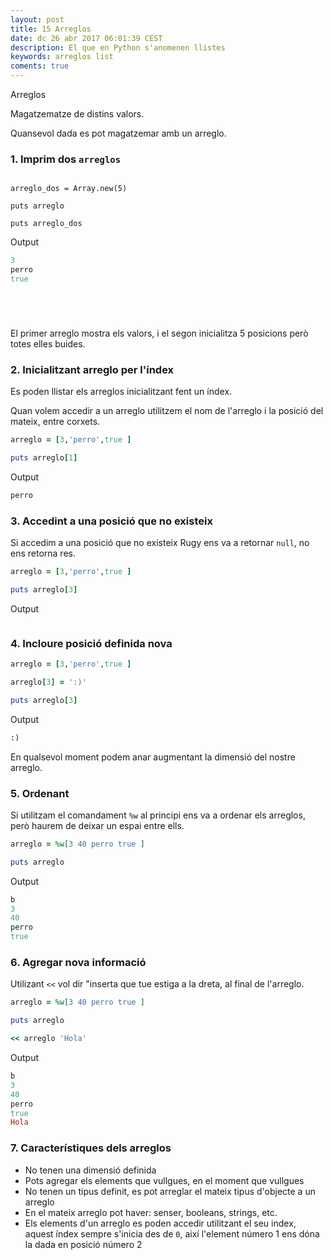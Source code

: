 ```yaml
---
layout: post
title: 15 Arreglos
date: dc 26 abr 2017 06:01:39 CEST 
description: El que en Python s'anomenen llistes
keywords: arreglos list
coments: true
---
```


Arreglos

Magatzematze de distins valors.

Quansevol dada es pot magatzemar amb un arreglo.

### 1. Imprim dos `arreglos`

```rubyarreglo = [3,'perro',true ]

arreglo_dos = Array.new(5)

puts arreglo

puts arreglo_dos
```

Output

```ruby
3
perro
true






```

El primer arreglo mostra els valors, i el segon inicialitza 5 posicions però totes elles buides.

### 2. Inicialitzant arreglo per l'índex

Es poden llistar els arreglos inicialitzant fent un índex.

Quan volem accedir a un arreglo utilitzem el nom de l'arreglo i la posició del mateix, entre corxets.

```ruby
arreglo = [3,'perro',true ]

puts arreglo[1]
```

Output

```ruby
perro
```

### 3. Accedint a una posició que no existeix

Si accedim a una posició que no existeix Rugy ens va a retornar `null`, no ens retorna res.

```ruby
arreglo = [3,'perro',true ]

puts arreglo[3]
```

Output

```ruby

```

### 4. Incloure posició definida nova

```ruby
arreglo = [3,'perro',true ]

arreglo[3] = ':)'

puts arreglo[3]
```

Output

```ruby
:)
```

En qualsevol moment podem anar augmentant la dimensió del nostre arreglo.

### 5. Ordenant

Si utilitzam el comandament `%w` al principi ens va a ordenar els arreglos, però haurem de deixar un espai entre ells.

```ruby
arreglo = %w[3 40 perro true ]

puts arreglo
```

Output

```ruby
b 
3
40
perro
true
```

### 6. Agregar nova informació

Utilizant `<<` vol dir "inserta que tue estiga a la dreta, al final de l'arreglo.

```ruby
arreglo = %w[3 40 perro true ]

puts arreglo

<< arreglo 'Hola'
```

Output

```ruby
b 
3
40
perro
true
Hola
```

### 7. Característiques dels arreglos

- No tenen una dimensió definida
- Pots agregar els elements que vullgues, en el moment que vullgues
- No tenen un tipus definit, es pot arreglar el mateix tipus d'objecte a un arreglo
- En el mateix arreglo pot haver: senser, booleans, strings, etc.
- Els elements d'un arreglo es poden accedir utilitzant el seu index, aquest índex sempre s'inicia des de `0`, així l'element número 1 ens dóna la dada en posició número 2

